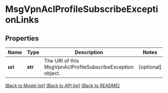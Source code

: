 # MsgVpnAclProfileSubscribeExceptionLinks

## Properties
Name | Type | Description | Notes
------------ | ------------- | ------------- | -------------
**uri** | **str** | The URI of this MsgVpnAclProfileSubscribeException object. | [optional] 

[[Back to Model list]](../README.md#documentation-for-models) [[Back to API list]](../README.md#documentation-for-api-endpoints) [[Back to README]](../README.md)


